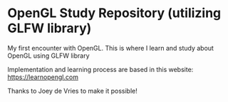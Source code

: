 # OpenGL Study Repository (utilizing GLFW library)
My first encounter with OpenGL. This is where I learn and study about OpenGL using GLFW library

Implementation and learning process are based in this website: https://learnopengl.com

Thanks to Joey de Vries to make it possible!
